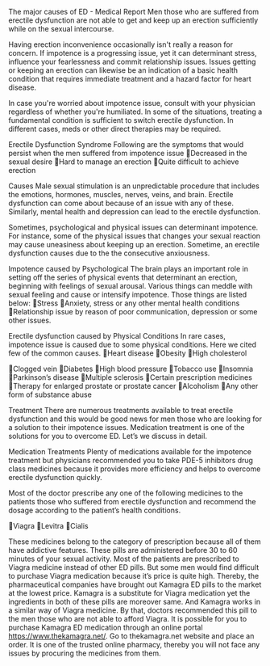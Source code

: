 The major causes of ED - Medical Report
Men those who are suffered from erectile dysfunction are not able to get and keep up an erection sufficiently while on the sexual intercourse. 

Having erection inconvenience occasionally isn't really a reason for concern. If impotence is a progressing issue, yet it can determinant stress, influence your fearlessness and commit relationship issues. Issues getting or keeping an erection can likewise be an indication of a basic health condition that requires immediate treatment and a hazard factor for heart disease.

In case you're worried about impotence issue, consult with your physician regardless of whether you're humiliated. In some of the situations, treating a fundamental condition is sufficient to switch erectile dysfunction. In different cases, meds or other direct therapies may be required.

Erectile Dysfunction Syndrome
Following are the symptoms that would persist when the men suffered from impotence issue
Decreased in the sexual desire
Hard to manage an erection
Quite difficult to achieve erection

Causes
Male sexual stimulation is an unpredictable procedure that includes the emotions, hormones, muscles, nerves, veins, and brain. Erectile dysfunction can come about because of an issue with any of these. Similarly, mental health and depression can lead to the erectile dysfunction. 

Sometimes, psychological and physical issues can determinant impotence. For instance, some of the physical issues that changes your sexual reaction may cause uneasiness about keeping up an erection. Sometime, an erectile dysfunction causes due to the the consecutive anxiousness.

Impotence caused by Psychological
The brain plays an important role in setting off the series of physical events that determinant an erection, beginning with feelings of sexual arousal. Various things can meddle with sexual feeling and cause or intensify impotence. Those things are listed below:
Stress
Anxiety, stress or any other mental health conditions
Relationship issue by reason of poor communication, depression or some other issues.

Erectile dysfunction caused by Physical Conditions
In rare cases, impotence issue is caused due to some physical conditions. Here we cited few of the common causes.
Heart disease
Obesity
High cholesterol

Clogged vein
Diabetes
High blood pressure
Tobacco use
Insomnia
Parkinson’s disease
Multiple sclerosis
Certain prescription medicines
Therapy for enlarged prostate or prostate cancer
Alcoholism
Any other form of substance abuse

Treatment
There are numerous treatments available to treat erectile dysfunction and this would be good news for men those who are looking for a solution to their impotence issues. Medication treatment is one of the solutions for you to overcome ED. Let’s we discuss in detail.

Medication Treatments
Plenty of medications available for the impotence treatment but physicians recommended you to take PDE-5 inhibitors drug class medicines because it provides more efficiency and helps to overcome erectile dysfunction quickly.

Most of the doctor prescribe any one of the following medicines to the patients those who suffered from erectile dysfunction and recommend the dosage according to the patient’s health conditions.

Viagra
Levitra
Cialis

These medicines belong to the category of prescription because all of them have addictive features. These pills are administered before 30 to 60 minutes of your sexual activity. Most of the patients are prescribed to Viagra medicine instead of other ED pills. But some men would find difficult to purchase Viagra medication because it’s price is quite high. Thereby, the pharmaceutical companies have brought out Kamagra ED pills to the market at the lowest price. Kamagra is a substitute for Viagra medication yet the ingredients in both of these pills are moreover same. And Kamagra works in a similar way of Viagra medicine. By that, doctors recommended this pill to the men those who are not able to afford Viagra. It is possible for you to purchase Kamagra ED medication through an online portal https://www.thekamagra.net/. Go to thekamagra.net website and place an order. It is one of the trusted online pharmacy, thereby you will not face any issues by procuring the medicines from them.
